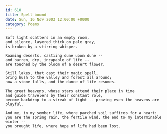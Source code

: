 ```yaml
---
id: 610
title: Spell bound
date: Sun, 16 Nov 2003 12:00:00 +0000
category: Poems
---
```


    Soft light scatters in an empty room,  
    and silence, layered thick on pale gray,  
    is broken by a stirring whisper.

    Roaming deserts, castiing dune upon dune --  
    and barren, dry, incapable of life --  
    are touched by the bloom of a desert flower.

    Still lakes, that cast their magic spell,  
    bring hush to the valley and forest all around;  
    now a stone falls, and the dance of life resumes.

    The great heavens, whose stars attend their place in time  
    and guide travelers by their constant role,  
    become backdrop to a streak of light -- proving even the heavens are playful.

    And me, in my somber life, where parched soil suffices for a heart:  
    you are the spring rain, the fertile wind, the end to my interminable winter --  
    you brought life, where hope of life had been lost.


